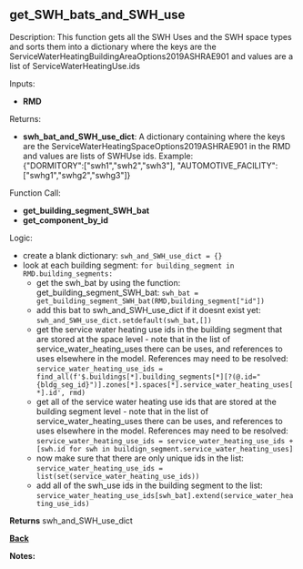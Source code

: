## get_SWH_bats_and_SWH_use

Description: This function gets all the SWH Uses and the SWH space types and sorts them into a dictionary where the keys are the ServiceWaterHeatingBuildingAreaOptions2019ASHRAE901 and values are a list of ServiceWaterHeatingUse.ids  

Inputs:
- **RMD**

Returns:
- **swh_bat_and_SWH_use_dict**: A dictionary containing where the keys are the ServiceWaterHeatingSpaceOptions2019ASHRAE901 in the RMD and values are lists of SWHUse ids.  Example:  
{"DORMITORY":["swh1","swh2","swh3"], "AUTOMOTIVE_FACILITY":["swhg1","swhg2","swhg3"]}

Function Call:
- **get_building_segment_SWH_bat**  
- **get_component_by_id**  

Logic:
- create a blank dictionary: `swh_and_SWH_use_dict = {}`
- look at each building segment: `for building_segment in RMD.building_segments:`
    - get the swh_bat by using the function: get_building_segment_SWH_bat: `swh_bat = get_building_segment_SWH_bat(RMD,building_segment["id"])`
    - add this bat to swh_and_SWH_use_dict if it doesnt exist yet: `swh_and_SWH_use_dict.setdefault(swh_bat,[])`
    - get the service water heating use ids in the building segment that are stored at the space level - note that in the list of service_water_heating_uses there can be uses, and references to uses elsewhere in the model.  References may need to be resolved: `service_water_heating_use_ids = find_all(f'$.buildings[*].building_segments[*][?(@.id="{bldg_seg_id}")].zones[*].spaces[*].service_water_heating_uses[*].id', rmd)`
    - get all of the service water heating use ids that are stored at the building segment level - note that in the list of service_water_heating_uses there can be uses, and references to uses elsewhere in the model.  References may need to be resolved: `service_water_heating_use_ids = service_water_heating_use_ids + [swh.id for swh in buildign_segment.service_water_heating_uses]`
    - now make sure that there are only unique ids in the list: `service_water_heating_use_ids = list(set(service_water_heating_use_ids))`
    - add all of the swh_use ids in the building segment to the list: `service_water_heating_use_ids[swh_bat].extend(service_water_heating_use_ids) `

**Returns** swh_and_SWH_use_dict

**[Back](../_toc.md)**

**Notes:**

